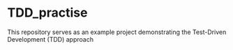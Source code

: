 # TDD_practise
This repository serves as an example project demonstrating the Test-Driven Development (TDD) approach
